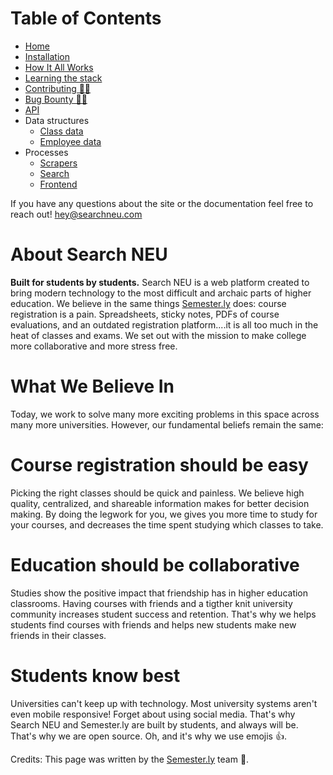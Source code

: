 Table of Contents
=================
* [Home](Readme.md)  
* [Installation](Installation.md)  
* [How It All Works](How%20it%20all%20works.md)  
* [Learning the stack](Learning%20the%20stack.md)  
* [Contributing 🎉🎉](Contributing.md)  
* [Bug Bounty 🌯🎉](Bug%20bounty.md)  
* [API](API.md)  
* Data structures
   * [Class data](Classes.md)   
   * [Employee data](Employees.md)   
* Processes
   * [Scrapers](Scrapers.md)  
   * [Search](Search.md)  
   * [Frontend](Frontend.md)  
   
If you have any questions about the site or the documentation feel free to reach out! hey@searchneu.com

About Search NEU
=================
**Built for students by students.** Search NEU is a web platform created to bring modern technology to the most difficult and archaic parts of higher education. We believe in the same things [Semester.ly](https://semester.ly) does: course registration is a pain. Spreadsheets, sticky notes, PDFs of course evaluations, and an outdated registration platform....it is all too much in the heat of classes and exams. We set out with the mission to make college more collaborative and more stress free.

What We Believe In
==================

Today, we work to solve many more exciting problems in this space across many more universities. However, our fundamental beliefs remain the same: 

Course registration should be easy
==================================

Picking the right classes should be quick and painless. We believe high quality, centralized, and shareable information makes for better decision making. By doing the legwork for you, we gives you more time to study for your courses, and decreases the time spent studying which classes to take.

Education should be collaborative
=================================

Studies show the positive impact that friendship has in higher education classrooms. Having courses with friends and a tigther knit university community increases student success and retention. That's why we helps students find courses with friends and helps new students make new friends in their classes.

Students know best
==================

Universities can't keep up with technology. Most university systems aren't even mobile responsive! Forget about using social media. That's why Search NEU and Semester.ly are built by students, and always will be. That's why we are open source. Oh, and it's why we use emojis 👍.  
  
Credits: This page was written by the [Semester.ly](https://semester.ly) team 🙂.
